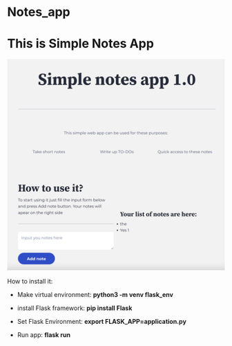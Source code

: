 # Notes_app
# This is Simple Notes App 

![alt text](https://github.com/lirveaa/Notes_app/blob/master/notes_app_screenshot.png)

How to install it:
* Make virtual environment: <b> python3 -m venv flask_env </b>

* install Flask framework: <b> pip install Flask</b>

* Set Flask Environment: <b> export FLASK_APP=application.py </b>

* Run app: <b> flask run </b>
